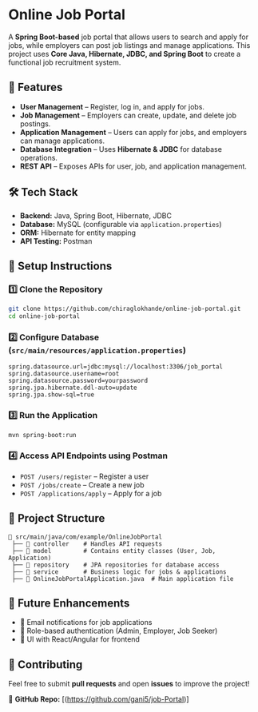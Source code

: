 # Online Job Portal

A **Spring Boot-based** job portal that allows users to search and apply for jobs, while employers can post job listings and manage applications. This project uses **Core Java, Hibernate, JDBC, and Spring Boot** to create a functional job recruitment system.

## 🚀 Features
- **User Management** – Register, log in, and apply for jobs.
- **Job Management** – Employers can create, update, and delete job postings.
- **Application Management** – Users can apply for jobs, and employers can manage applications.
- **Database Integration** – Uses **Hibernate & JDBC** for database operations.
- **REST API** – Exposes APIs for user, job, and application management.

## 🛠 Tech Stack
- **Backend:** Java, Spring Boot, Hibernate, JDBC
- **Database:** MySQL (configurable via `application.properties`)
- **ORM:** Hibernate for entity mapping
- **API Testing:** Postman

## 🔧 Setup Instructions

### 1️⃣ Clone the Repository
```sh
git clone https://github.com/chiraglokhande/online-job-portal.git
cd online-job-portal
```

### 2️⃣ Configure Database (`src/main/resources/application.properties`)
```properties
spring.datasource.url=jdbc:mysql://localhost:3306/job_portal
spring.datasource.username=root
spring.datasource.password=yourpassword
spring.jpa.hibernate.ddl-auto=update
spring.jpa.show-sql=true
```

### 3️⃣ Run the Application
```sh
mvn spring-boot:run
```

### 4️⃣ Access API Endpoints using Postman
- `POST /users/register` – Register a user
- `POST /jobs/create` – Create a new job
- `POST /applications/apply` – Apply for a job

## 📂 Project Structure
```
📂 src/main/java/com/example/OnlineJobPortal
 ├── 📁 controller    # Handles API requests
 ├── 📁 model         # Contains entity classes (User, Job, Application)
 ├── 📁 repository    # JPA repositories for database access
 ├── 📁 service       # Business logic for jobs & applications
 ├── 📜 OnlineJobPortalApplication.java  # Main application file
```

## 📌 Future Enhancements
- 🚀 Email notifications for job applications
- 🚀 Role-based authentication (Admin, Employer, Job Seeker)
- 🚀 UI with React/Angular for frontend

## 🤝 Contributing
Feel free to submit **pull requests** and open **issues** to improve the project!

🔗 **GitHub Repo:** [(https://github.com/gani5/job-Portal)]

